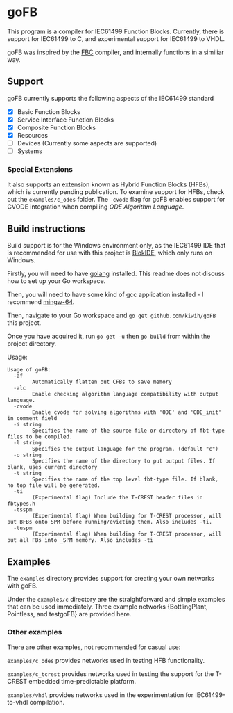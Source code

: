 # goFB

This program is a compiler for IEC61499 Function Blocks. 
Currently, there is support for IEC61499 to C, and experimental support for IEC61499 to VHDL.

goFB was inspired by the [FBC](https://www.researchgate.net/publication/224453746_Efficient_implementation_of_IEC_61499_function_blocks) compiler, and internally functions in a similiar way.

## Support

goFB currently supports the following aspects of the IEC61499 standard
- [x] Basic Function Blocks
- [x] Service Interface Function Blocks
- [x] Composite Function Blocks
- [x] Resources
- [ ] Devices (Currently some aspects are supported)
- [ ] Systems

### Special Extensions

It also supports an extension known as Hybrid Function Blocks (HFBs), which is currently pending publication. To examine support for HFBs, check out the `examples/c_odes` folder. The `-cvode` flag for goFB enables support for CVODE integration when compiling *ODE Algorithm Language*.

## Build instructions

Build support is for the Windows environment only, as the IEC61499 IDE that is recommended for use with this project is [BlokIDE](http://timeme.io), which only runs on Windows.

Firstly, you will need to have [golang](http://golang.org/dl) installed. This readme does not discuss how to set up your Go workspace.

Then, you will need to have some kind of gcc application installed - I recommend [mingw-64](http://sourceforge.net/projects/mingw-w64/).

Then, navigate to your Go workspace and `go get github.com/kiwih/goFB` this project. 

Once you have acquired it, run `go get -u` then `go build` from within the project directory.

Usage:
```
Usage of goFB:
  -af
    	Automatically flatten out CFBs to save memory
  -alc
    	Enable checking algorithm language compatibility with output language.
  -cvode
    	Enable cvode for solving algorithms with 'ODE' and 'ODE_init' in comment field
  -i string
    	Specifies the name of the source file or directory of fbt-type files to be compiled.
  -l string
    	Specifies the output language for the program. (default "c")
  -o string
    	Specifies the name of the directory to put output files. If blank, uses current directory
  -t string
    	Specifies the name of the top level fbt-type file. If blank, no top file will be generated.
  -ti
    	(Experimental flag) Include the T-CREST header files in fbtypes.h
  -tsspm
    	(Experimental flag) When building for T-CREST processor, will put BFBs onto SPM before running/evicting them. Also includes -ti.
  -tuspm
    	(Experimental flag) When building for T-CREST processor, will put all FBs into _SPM memory. Also includes -ti

```

## Examples

The `examples` directory provides support for creating your own networks with goFB.

Under the `examples/c` directory are the straightforward and simple examples that can be used immediately. Three example networks {BottlingPlant, Pointless, and testgoFB} are provided here.

### Other examples

There are other examples, not recommended for casual use:

`examples/c_odes` provides networks used in testing HFB functionality.

`examples/c_tcrest` provides networks used in testing the support for the T-CREST embedded time-predictable platform.

`examples/vhdl` provides networks used in the experimentation for IEC61499-to-vhdl compilation.



